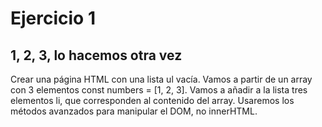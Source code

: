 # Ejercicio 1

## 1, 2, 3, lo hacemos otra vez

Crear una página HTML con una lista ul vacía. Vamos a partir de un array con 3 elementos const numbers = [1, 2, 3]. Vamos a añadir a la lista tres elementos li, que corresponden al contenido del array. Usaremos los métodos avanzados para manipular el DOM, no innerHTML.
